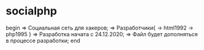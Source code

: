 # socialphp
begin
 => Социальная сеть для хакеров;
 => Разработчики{
  -> html1992
  -> php1995
}
 => Разработка начата с 24.12.2020;
 => Файл будет дополняться в процессе разработки;
end
